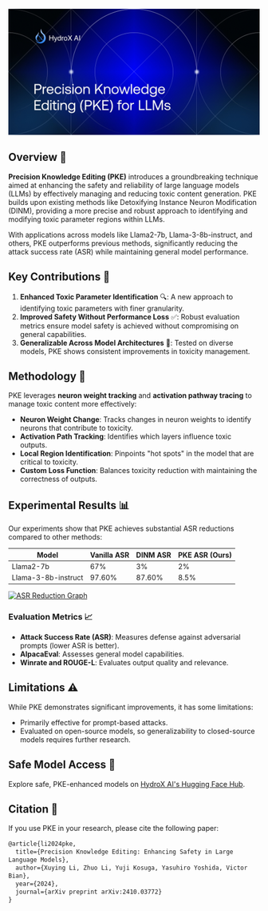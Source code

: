![PKE Overview](./PKE.jpeg)

## Overview 🚀

**Precision Knowledge Editing (PKE)** introduces a groundbreaking technique aimed at enhancing the safety and reliability of large language models (LLMs) by effectively managing and reducing toxic content generation. PKE builds upon existing methods like Detoxifying Instance Neuron Modification (DINM), providing a more precise and robust approach to identifying and modifying toxic parameter regions within LLMs.

With applications across models like Llama2-7b, Llama-3-8b-instruct, and others, PKE outperforms previous methods, significantly reducing the attack success rate (ASR) while maintaining general model performance.

## Key Contributions 🎯

1. **Enhanced Toxic Parameter Identification** 🔍: A new approach to identifying toxic parameters with finer granularity.
2. **Improved Safety Without Performance Loss** ✅: Robust evaluation metrics ensure model safety is achieved without compromising on general capabilities.
3. **Generalizable Across Model Architectures** 🔄: Tested on diverse models, PKE shows consistent improvements in toxicity management.

## Methodology 🧩

PKE leverages **neuron weight tracking** and **activation pathway tracing** to manage toxic content more effectively:

- **Neuron Weight Change**: Tracks changes in neuron weights to identify neurons that contribute to toxicity.
- **Activation Path Tracking**: Identifies which layers influence toxic outputs.
- **Local Region Identification**: Pinpoints "hot spots" in the model that are critical to toxicity.
- **Custom Loss Function**: Balances toxicity reduction with maintaining the correctness of outputs.

## Experimental Results 📊

Our experiments show that PKE achieves substantial ASR reductions compared to other methods:

| Model               | Vanilla ASR | DINM ASR | PKE ASR (Ours) |
|---------------------|-------------|----------|-----------------|
| Llama2-7b           | 67%         | 3%       | 2%             |
| Llama-3-8b-instruct | 97.60%      | 87.60%   | 8.5%           |

[![ASR Reduction Graph](./images/asr_reduction.png)](./images/asr_reduction.png)

### Evaluation Metrics 📈

- **Attack Success Rate (ASR)**: Measures defense against adversarial prompts (lower ASR is better).
- **AlpacaEval**: Assesses general model capabilities.
- **Winrate and ROUGE-L**: Evaluates output quality and relevance.

## Limitations ⚠️

While PKE demonstrates significant improvements, it has some limitations:
- Primarily effective for prompt-based attacks.
- Evaluated on open-source models, so generalizability to closed-source models requires further research.

## Safe Model Access 🔗

Explore safe, PKE-enhanced models on [HydroX AI's Hugging Face Hub](https://huggingface.co/hydroxai).

## Citation 📜

If you use PKE in your research, please cite the following paper:
```plaintext
@article{li2024pke,
  title={Precision Knowledge Editing: Enhancing Safety in Large Language Models},
  author={Xuying Li, Zhuo Li, Yuji Kosuga, Yasuhiro Yoshida, Victor Bian},
  year={2024},
  journal={arXiv preprint arXiv:2410.03772}
}
